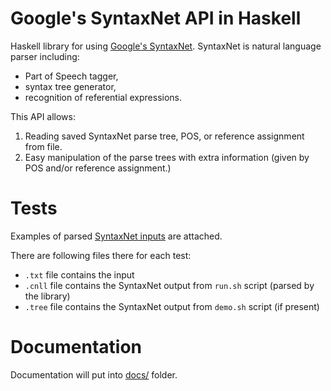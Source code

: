 # Google's SyntaxNet API in Haskell

Haskell library for using [Google's SyntaxNet](https://github.com/tensorflow/models/tree/master/syntaxnet).
SyntaxNet is natural language parser including:
* Part of Speech tagger,
* syntax tree generator,
* recognition of referential expressions.

This API allows:
1. Reading saved SyntaxNet parse tree, POS, or reference assignment from file.
2. Easy manipulation of the parse trees with extra information (given by POS and/or reference assignment.)

# Tests
Examples of parsed [SyntaxNet inputs](examples/) are attached.

There are following files there for each test:
* `.txt` file contains the input
* `.cnll` file contains the SyntaxNet output from `run.sh` script (parsed by the library)
* `.tree` file contains the SyntaxNet output from `demo.sh` script (if present)

# Documentation
Documentation will put into [docs/](docs/) folder.
